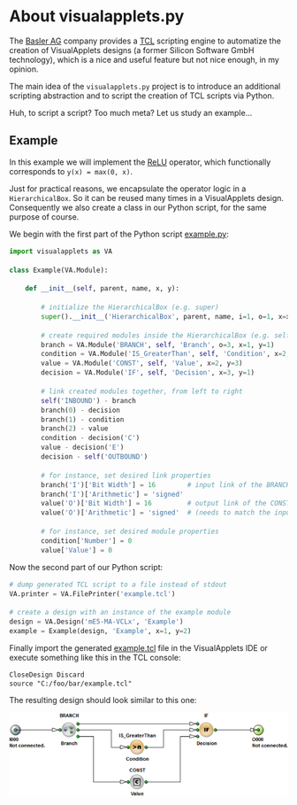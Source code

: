 # About visualapplets.py

The [Basler AG](https://www.baslerweb.com) company provides a [TCL](https://wiki.tcl-lang.org/page/An+Introduction+to+Tcl+Scripting) scripting engine
to automatize the creation of VisualApplets designs (a former Silicon Software GmbH technology),
which is a nice and useful feature but not nice enough, in my opinion.

The main idea of the `visualapplets.py` project is to introduce an additional scripting abstraction
and to script the creation of TCL scripts via Python.

Huh, to script a script? Too much meta? Let us study an example...

## Example

In this example we will implement the [ReLU](https://en.wikipedia.org/wiki/Rectifier_(neural_networks)) operator,
which functionally corresponds to `y(x) = max(0, x)`.

Just for practical reasons, we encapsulate the operator logic in a `HierarchicalBox`.
So it can be reused many times in a VisualApplets design.
Consequently we also create a class in our Python script,
for the same purpose of course.

We begin with the first part of the Python script [example.py](example.py):

```python
import visualapplets as VA

class Example(VA.Module):

    def __init__(self, parent, name, x, y):

        # initialize the HierarchicalBox (e.g. super)
        super().__init__('HierarchicalBox', parent, name, i=1, o=1, x=x, y=y)

        # create required modules inside the HierarchicalBox (e.g. self)
        branch = VA.Module('BRANCH', self, 'Branch', o=3, x=1, y=1)
        condition = VA.Module('IS_GreaterThan', self, 'Condition', x=2, y=2)
        value = VA.Module('CONST', self, 'Value', x=2, y=3)
        decision = VA.Module('IF', self, 'Decision', x=3, y=1)

        # link created modules together, from left to right
        self('INBOUND') - branch
        branch(0) - decision
        branch(1) - condition
        branch(2) - value
        condition - decision('C')
        value - decision('E')
        decision - self('OUTBOUND')

        # for instance, set desired link properties
        branch('I')['Bit Width'] = 16        # input link of the BRANCH
        branch('I')['Arithmetic'] = 'signed'
        value('O')['Bit Width'] = 16         # output link of the CONST
        value('O')['Arithmetic'] = 'signed'  # (needs to match the input link)

        # for instance, set desired module properties
        condition['Number'] = 0
        value['Value'] = 0
```

Now the second part of our Python script:

```python
# dump generated TCL script to a file instead of stdout
VA.printer = VA.FilePrinter('example.tcl')

# create a design with an instance of the example module
design = VA.Design('mE5-MA-VCLx', 'Example')
example = Example(design, 'Example', x=1, y=2)
```

Finally import the generated [example.tcl](example.tcl) file in the VisualApplets IDE or execute something like this in the TCL console:

```
CloseDesign Discard
source "C:/foo/bar/example.tcl"
```

The resulting design should look similar to this one:

![](example.png)
